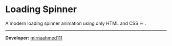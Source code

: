 # Loading Spinner

A modern loading spinner animation using only HTML and CSS ♾ .

---

**Developer:** [mirnaahmed111](https://github.com/mirnaahmed111)
